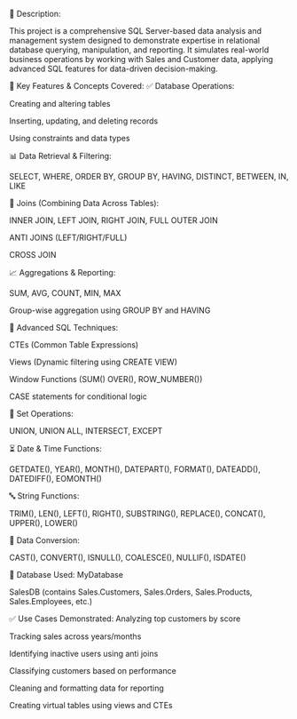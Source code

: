 📝 Description:

This project is a comprehensive SQL Server-based data analysis and management system designed to demonstrate expertise in relational database querying, manipulation, and reporting. It simulates real-world business operations by working with Sales and Customer data, applying advanced SQL features for data-driven decision-making.

🔧 Key Features & Concepts Covered:
✅ Database Operations:

Creating and altering tables

Inserting, updating, and deleting records

Using constraints and data types

📊 Data Retrieval & Filtering:

SELECT, WHERE, ORDER BY, GROUP BY, HAVING, DISTINCT, BETWEEN, IN, LIKE

🤝 Joins (Combining Data Across Tables):

INNER JOIN, LEFT JOIN, RIGHT JOIN, FULL OUTER JOIN

ANTI JOINS (LEFT/RIGHT/FULL)

CROSS JOIN

📈 Aggregations & Reporting:

SUM, AVG, COUNT, MIN, MAX

Group-wise aggregation using GROUP BY and HAVING

🧠 Advanced SQL Techniques:

CTEs (Common Table Expressions)

Views (Dynamic filtering using CREATE VIEW)

Window Functions (SUM() OVER(), ROW_NUMBER())

CASE statements for conditional logic

🔄 Set Operations:

UNION, UNION ALL, INTERSECT, EXCEPT

⏳ Date & Time Functions:

GETDATE(), YEAR(), MONTH(), DATEPART(), FORMAT(), DATEADD(), DATEDIFF(), EOMONTH()

🔤 String Functions:

TRIM(), LEN(), LEFT(), RIGHT(), SUBSTRING(), REPLACE(), CONCAT(), UPPER(), LOWER()

🔄 Data Conversion:

CAST(), CONVERT(), ISNULL(), COALESCE(), NULLIF(), ISDATE()

📂 Database Used:
MyDatabase

SalesDB (contains Sales.Customers, Sales.Orders, Sales.Products, Sales.Employees, etc.)

✅ Use Cases Demonstrated:
Analyzing top customers by score

Tracking sales across years/months

Identifying inactive users using anti joins

Classifying customers based on performance

Cleaning and formatting data for reporting

Creating virtual tables using views and CTEs
